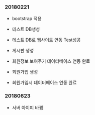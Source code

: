 ### 20180221

+ bootstrap 적용
+ 테스트 DB생성
+ 테스트 DB로 웹사이트 연동 Test성공

+ 게시판 생성 
+ 회원정보 보여주기 데이터베이스 연동 완료
+ 회원가입 생성
+ 회원가입시  데이터베이스 연동 완료

### 20180623
+ 서버 아이피 바뀜

